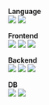 
<b>Language</b><br>
<img src="https://img.shields.io/badge/C++-00599C?style=flat&logo=C++&logoColor=white">
<img src="https://img.shields.io/badge/Java-007396?style=flat&logo=Java&logoColor=black">
<br>

<b>Frontend</b><br>
<img src="https://img.shields.io/badge/Kotlin-7F52FF?style=flat&logo=Kotlin&logoColor=black">
<img src="https://img.shields.io/badge/JavaScript-F7DF1E?style=flat&logo=JavaScript&logoColor=black">
<img src="https://img.shields.io/badge/React-61DAFB?style=flat&logo=React&logoColor=black">

<b>Backend</b><br>
<img src="https://img.shields.io/badge/Node.js-339933?style=flat&logo=Node.js&logoColor=white">
<img src="https://img.shields.io/badge/Spring-6DB33F?style=flat&logo=Spring&logoColor=white">
<img src="https://img.shields.io/badge/SpringBoot-6DB33F?style=flat&logo=SpringBoot&logoColor=white">

<b>DB</b><br>
<img src="https://img.shields.io/badge/MySQL-4479A1?style=flat&logo=MySQL&logoColor=black">
<img src="https://img.shields.io/badge/MongoDB-7A248?style=flat&logo=MongoDB&logoColor=black">

<!-- <img src="https://img.shields.io/badge/graphQL-E10098?style=flat&logo=graphQL&logoColor=black"> -->
<!-- <img src="https://img.shields.io/badge/MongoDB-47A248?style=flat&logo=MongoDB&logoColor=black"> -->
